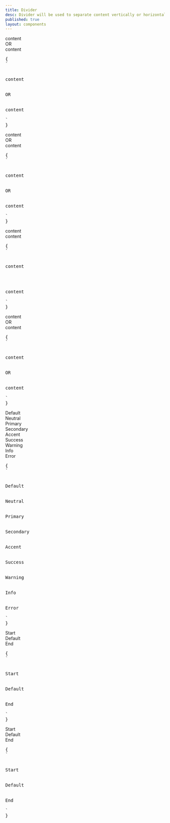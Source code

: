 ```yaml
---
title: Divider
desc: Divider will be used to separate content vertically or horizontally.
published: true
layout: components
---
```


<script>
  import Component from "$components/Component.svelte"
  import ClassTable from "$components/ClassTable.svelte"
  import BrowserSupport from "$components/BrowserSupport.svelte"
  import { prefix } from '$lib/stores';
  import { replace } from '$lib/actions';
</script>

<ClassTable
data="{[
{ type:'component', class: 'divider', desc: 'Put a divider line between two elements' },
{ type:'modifier', class: 'divider-neutral', desc: 'Applies neutral color to the divider line' },
{ type:'modifier', class: 'divider-primary', desc: 'Applies primary color to the divider line' },
{ type:'modifier', class: 'divider-secondary', desc: 'Applies secondary color to the divider line' },
{ type:'modifier', class: 'divider-accent', desc: 'Applies accent color to the divider line' },
{ type:'modifier', class: 'divider-success', desc: 'Applies success color to the divider line' },
{ type:'modifier', class: 'divider-warning', desc: 'Applies warning color to the divider line' },
{ type:'modifier', class: 'divider-info', desc: 'Applies info color to the divider line' },
{ type:'modifier', class: 'divider-error', desc: 'Applies error color to the divider line' },
{ type:'responsive', class: 'divider-vertical', desc: 'Divide elements on top of each other (default)' },
{ type:'responsive', class: 'divider-horizontal', desc: 'Divide elements next to each other' },
{ type:'responsive', class: 'divider-start', desc: 'Pushes the divider text to the start' },
{ type:'responsive', class: 'divider-end', desc: 'Pushes the divider text to the end' },
]}"
/>

<Component title="Divider">
<div class="flex flex-col w-full">
  <div class="grid h-20 card bg-base-300 rounded-box place-items-center">content</div>
  <div class="divider">OR</div>
  <div class="grid h-20 card bg-base-300 rounded-box place-items-center">content</div>
</div>
<pre slot="html" use:replace={{ to: $prefix }}>{
`<div class="flex flex-col w-full border-opacity-50">
  <div class="grid h-20 card bg-base-300 rounded-box place-items-center">content</div>
  <div class="$$divider">OR</div>
  <div class="grid h-20 card bg-base-300 rounded-box place-items-center">content</div>
</div>`
}</pre>
</Component>

<Component title="Divider horizontal">
<div class="flex w-full">
  <div class="grid h-20 flex-grow card bg-base-300 rounded-box place-items-center">content</div>
  <div class="divider divider-horizontal">OR</div>
  <div class="grid h-20 flex-grow card bg-base-300 rounded-box place-items-center">content</div>
</div>
<pre slot="html" use:replace={{ to: $prefix }}>{
`<div class="flex w-full">
  <div class="grid h-20 flex-grow card bg-base-300 rounded-box place-items-center">content</div>
  <div class="$$divider $$divider-horizontal">OR</div>
  <div class="grid h-20 flex-grow card bg-base-300 rounded-box place-items-center">content</div>
</div>`
}</pre>
</Component>

<Component title="Divider with no text">
<div class="flex flex-col w-full">
  <div class="grid h-20 card bg-base-300 rounded-box place-items-center">content</div> 
  <div class="divider"></div> 
  <div class="grid h-20 card bg-base-300 rounded-box place-items-center">content</div>
</div>
<pre slot="html" use:replace={{ to: $prefix }}>{
`<div class="flex flex-col w-full">
  <div class="grid h-20 card bg-base-300 rounded-box place-items-center">content</div> 
  <div class="$$divider"></div> 
  <div class="grid h-20 card bg-base-300 rounded-box place-items-center">content</div>
</div>`
}</pre>
</Component>

<Component title="responsive (lg:divider-horizontal)">
<div class="flex flex-col w-full lg:flex-row">
  <div class="grid flex-grow h-32 card bg-base-300 rounded-box place-items-center">content</div> 
  <div class="divider lg:divider-horizontal">OR</div> 
  <div class="grid flex-grow h-32 card bg-base-300 rounded-box place-items-center">content</div>
</div>
<pre slot="html" use:replace={{ to: $prefix }}>{
`<div class="flex flex-col w-full lg:flex-row">
  <div class="grid flex-grow h-32 card bg-base-300 rounded-box place-items-center">content</div> 
  <div class="$$divider lg:$$divider-horizontal">OR</div> 
  <div class="grid flex-grow h-32 card bg-base-300 rounded-box place-items-center">content</div>
</div>`
}</pre>
</Component>

<Component title="Divider with colors">
<div class="flex flex-col w-full">
  <div class="divider">Default</div>
  <div class="divider divider-neutral">Neutral</div>
  <div class="divider divider-primary">Primary</div>
  <div class="divider divider-secondary">Secondary</div>
  <div class="divider divider-accent">Accent</div>
  <div class="divider divider-success">Success</div>
  <div class="divider divider-warning">Warning</div>
  <div class="divider divider-info">Info</div>
  <div class="divider divider-error">Error</div>
</div>
<pre slot="html" use:replace={{ to: $prefix }}>{
`<div class="flex flex-col w-full">
  <div class="$$divider">Default</div>
  <div class="$$divider $$divider-neutral">Neutral</div>
  <div class="$$divider $$divider-primary">Primary</div>
  <div class="$$divider $$divider-secondary">Secondary</div>
  <div class="$$divider $$divider-accent">Accent</div>
  <div class="$$divider $$divider-success">Success</div>
  <div class="$$divider $$divider-warning">Warning</div>
  <div class="$$divider $$divider-info">Info</div>
  <div class="$$divider $$divider-error">Error</div>
</div>`
}</pre>
</Component>

<Component title="Divider in different positions">
<div class="flex flex-col w-full">
  <div class="divider divider-start">Start</div>
  <div class="divider">Default</div>
  <div class="divider divider-end">End</div>
</div>
<pre slot="html" use:replace={{ to: $prefix }}>{
`<div class="flex flex-col w-full">
  <div class="$$divider $$divider-start">Start</div>
  <div class="$$divider">Default</div>
  <div class="$$divider $$divider-end">End</div>
</div>`
}</pre>
</Component>

<Component title="Divider in different positions (horizontal)">
<div class="flex w-full justify-center h-52">
  <div class="divider divider-horizontal divider-start">Start</div>
  <div class="divider divider-horizontal">Default</div>
  <div class="divider divider-horizontal divider-end">End</div>
</div>
<pre slot="html" use:replace={{ to: $prefix }}>{
`<div class="flex flex-col w-full">
  <div class="$$divider $$divider-start">Start</div>
  <div class="$$divider">Default</div>
  <div class="$$divider $$divider-end">End</div>
</div>`
}</pre>
</Component>
